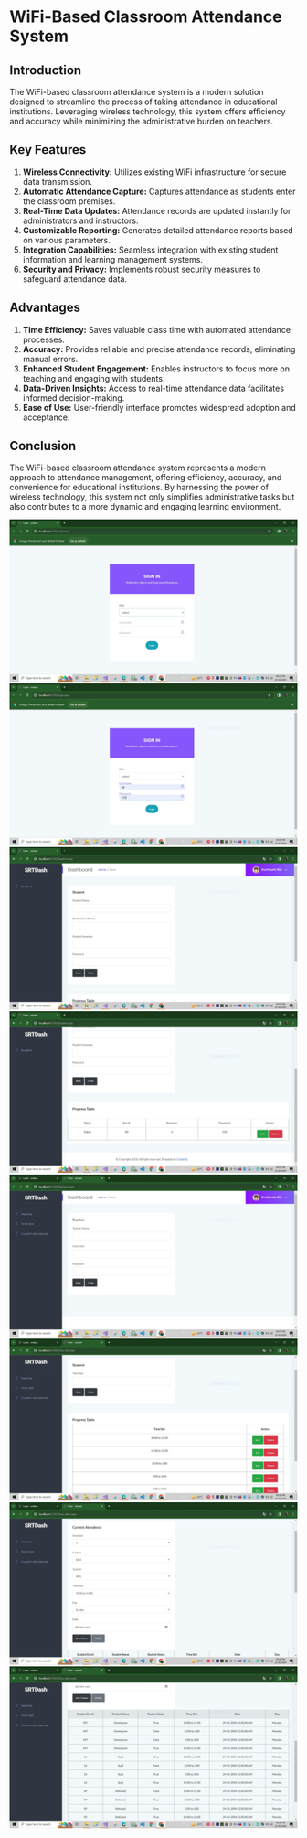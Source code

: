 # WiFi-Based Classroom Attendance System

## Introduction
The WiFi-based classroom attendance system is a modern solution designed to streamline the process of taking attendance in educational institutions. Leveraging wireless technology, this system offers efficiency and accuracy while minimizing the administrative burden on teachers.

## Key Features
1. **Wireless Connectivity:** Utilizes existing WiFi infrastructure for secure data transmission.
2. **Automatic Attendance Capture:** Captures attendance as students enter the classroom premises.
3. **Real-Time Data Updates:** Attendance records are updated instantly for administrators and instructors.
4. **Customizable Reporting:** Generates detailed attendance reports based on various parameters.
5. **Integration Capabilities:** Seamless integration with existing student information and learning management systems.
6. **Security and Privacy:** Implements robust security measures to safeguard attendance data.

## Advantages
1. **Time Efficiency:** Saves valuable class time with automated attendance processes.
2. **Accuracy:** Provides reliable and precise attendance records, eliminating manual errors.
3. **Enhanced Student Engagement:** Enables instructors to focus more on teaching and engaging with students.
4. **Data-Driven Insights:** Access to real-time attendance data facilitates informed decision-making.
5. **Ease of Use:** User-friendly interface promotes widespread adoption and acceptance.

## Conclusion
The WiFi-based classroom attendance system represents a modern approach to attendance management, offering efficiency, accuracy, and convenience for educational institutions. By harnessing the power of wireless technology, this system not only simplifies administrative tasks but also contributes to a more dynamic and engaging learning environment.


![Attendance System](images/1.JPG)
![Attendance System](images/2.JPG)
![Attendance System](images/3.JPG)
![Attendance System](images/4.JPG)
![Attendance System](images/11.JPG)
![Attendance System](images/12.JPG)
![Attendance System](images/13.JPG)
![Attendance System](images/14.JPG)
